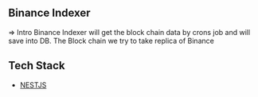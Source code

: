 ## Binance Indexer

=> Intro
Binance Indexer will get the block
chain data by crons job and will save
into DB. The Block chain we try to take
replica of Binance

## Tech Stack

- <a href="https://docs.nestjs.com/" target="_blank">NESTJS<a>
